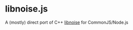 # libnoise.js

A (mostly) direct port of C++ [libnoise](http://libnoise.sourceforge.net/index.html) for CommonJS/Node.js

